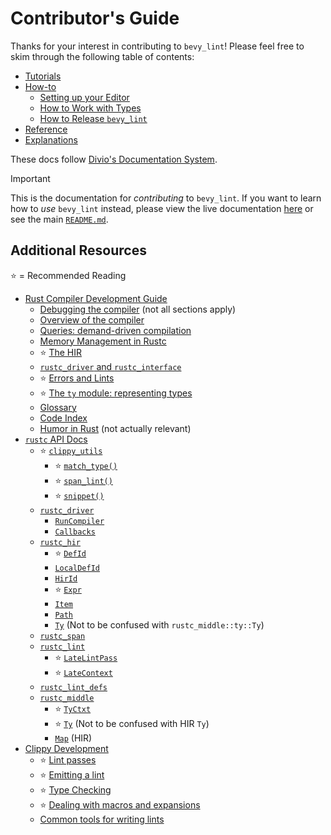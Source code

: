 # Contributor's Guide

Thanks for your interest in contributing to `bevy_lint`! Please feel free to skim through the following table of contents:

- [Tutorials](tutorials/)
- [How-to](how-to/)
    - [Setting up your Editor](how-to/editor.md)
    - [How to Work with Types](how-to/types.md)
    - [How to Release `bevy_lint`](how-to/release.md)
- [Reference](reference/)
- [Explanations](explanations/)

These docs follow [Divio's Documentation System](https://docs.divio.com/documentation-system/).

> [!IMPORTANT]
>
> This is the documentation for _contributing_ to `bevy_lint`. If you want to learn how to _use_ `bevy_lint` instead, please view the live documentation [here](https://thebevyflock.github.io/bevy_cli/bevy_lint/) or see the main [`README.md`](../README.md).

## Additional Resources

⭐️ = Recommended Reading

- [Rust Compiler Development Guide](https://rustc-dev-guide.rust-lang.org/)
    - [Debugging the compiler](https://rustc-dev-guide.rust-lang.org/compiler-debugging.html) (not all sections apply)
    - [Overview of the compiler](https://rustc-dev-guide.rust-lang.org/overview.html)
    - [Queries: demand-driven compilation](https://rustc-dev-guide.rust-lang.org/query.html)
    - [Memory Management in Rustc](https://rustc-dev-guide.rust-lang.org/memory.html)
    - ⭐️ [The HIR](https://rustc-dev-guide.rust-lang.org/hir.html)
    - [`rustc_driver` and `rustc_interface`](https://rustc-dev-guide.rust-lang.org/rustc-driver/intro.html)
    - ⭐️ [Errors and Lints](https://rustc-dev-guide.rust-lang.org/rustc-driver/intro.html)
    - ⭐️ [The `ty` module: representing types](https://rustc-dev-guide.rust-lang.org/ty.html)
    - [Glossary](https://rustc-dev-guide.rust-lang.org/appendix/glossary.html)
    - [Code Index](https://rustc-dev-guide.rust-lang.org/appendix/code-index.html)
    - [Humor in Rust](https://rustc-dev-guide.rust-lang.org/appendix/humorust.html) (not actually relevant)
- [`rustc` API Docs](https://doc.rust-lang.org/nightly/nightly-rustc/)
    - ⭐️ [`clippy_utils`](https://doc.rust-lang.org/nightly/nightly-rustc/clippy_utils/index.html)
        - ⭐️ [`match_type()`](https://doc.rust-lang.org/nightly/nightly-rustc/clippy_utils/ty/fn.match_type.html)
        - ⭐️ [`span_lint()`](https://doc.rust-lang.org/nightly/nightly-rustc/clippy_utils/diagnostics/fn.span_lint.html)
        - ⭐️ [`snippet()`](https://doc.rust-lang.org/nightly/nightly-rustc/clippy_utils/source/fn.snippet.html)
    - [`rustc_driver`](https://doc.rust-lang.org/nightly/nightly-rustc/rustc_driver/index.html)
        - [`RunCompiler`](https://doc.rust-lang.org/nightly/nightly-rustc/rustc_driver/struct.RunCompiler.html)
        - [`Callbacks`](https://doc.rust-lang.org/nightly/nightly-rustc/rustc_driver/trait.Callbacks.html)
    - [`rustc_hir`](https://doc.rust-lang.org/nightly/nightly-rustc/rustc_hir/index.html)
        - ⭐️ [`DefId`](https://doc.rust-lang.org/nightly/nightly-rustc/rustc_hir/def_id/struct.DefId.html)
        - [`LocalDefId`](https://doc.rust-lang.org/nightly/nightly-rustc/rustc_hir/def_id/struct.LocalDefId.html)
        - [`HirId`](https://doc.rust-lang.org/nightly/nightly-rustc/rustc_hir/hir_id/struct.HirId.html)
        - ⭐️ [`Expr`](https://doc.rust-lang.org/nightly/nightly-rustc/rustc_hir/hir/struct.Expr.html)
        - [`Item`](https://doc.rust-lang.org/nightly/nightly-rustc/rustc_hir/hir/struct.Item.html)
        - [`Path`](https://doc.rust-lang.org/nightly/nightly-rustc/rustc_hir/hir/struct.Path.html)
        - [`Ty`](https://doc.rust-lang.org/nightly/nightly-rustc/rustc_hir/hir/struct.Ty.html) (Not to be confused with `rustc_middle::ty::Ty`)
    - [`rustc_span`](https://doc.rust-lang.org/nightly/nightly-rustc/rustc_span/index.html)
    - [`rustc_lint`](https://doc.rust-lang.org/nightly/nightly-rustc/rustc_lint/index.html)
        - ⭐️ [`LateLintPass`](https://doc.rust-lang.org/nightly/nightly-rustc/rustc_lint/trait.LateLintPass.html)
        - ⭐️ [`LateContext`](https://doc.rust-lang.org/nightly/nightly-rustc/rustc_lint/struct.LateContext.html)
    - [`rustc_lint_defs`](https://doc.rust-lang.org/nightly/nightly-rustc/rustc_lint_defs/index.html)
    - [`rustc_middle`](https://doc.rust-lang.org/nightly/nightly-rustc/rustc_middle/index.html)
        - ⭐️ [`TyCtxt`](https://doc.rust-lang.org/nightly/nightly-rustc/rustc_middle/ty/context/struct.TyCtxt.html)
        - ⭐️ [`Ty`](https://doc.rust-lang.org/nightly/nightly-rustc/rustc_middle/ty/struct.Ty.html) (Not to be confused with HIR `Ty`)
        - [`Map`](https://doc.rust-lang.org/nightly/nightly-rustc/rustc_middle/hir/map/struct.Map.html) (HIR)
- [Clippy Development](https://doc.rust-lang.org/stable/clippy/development/index.html)
    - ⭐️ [Lint passes](https://doc.rust-lang.org/stable/clippy/development/lint_passes.html)
    - ⭐️ [Emitting a lint](https://doc.rust-lang.org/stable/clippy/development/emitting_lints.html)
    - ⭐️ [Type Checking](https://doc.rust-lang.org/stable/clippy/development/type_checking.html)
    - ⭐️ [Dealing with macros and expansions](https://doc.rust-lang.org/stable/clippy/development/macro_expansions.html)
    - [Common tools for writing lints](https://doc.rust-lang.org/stable/clippy/development/common_tools_writing_lints.html)

